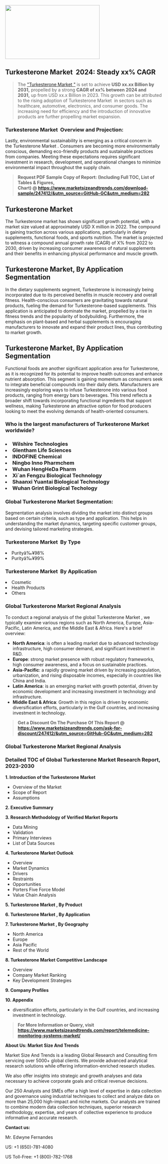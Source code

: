 <p><img class="alignnone size-medium wp-image-20088" src="https://ffe5etoiles.com/wp-content/uploads/2024/12/MST1-300x171.png" alt="" width="300" height="171" /></p><h2 id="ember46" class="ember-view reader-text-block__heading-2">Turkesterone Market &nbsp;2024: Steady&nbsp;xx% CAGR</h2><blockquote id="ember47" class="ember-view reader-text-block__blockquote">The&nbsp;<a class="app-aware-link " href="https://www.marketsizeandtrends.com/download-sample/247412/&utm_source=GitHub-GC&utm_medium=282" target="_blank" data-test-app-aware-link="">"Turkesterone Market "</a>&nbsp;is set to achieve&nbsp;<strong>USD&nbsp;xx.xx&nbsp;Billion by 2031,</strong>&nbsp;propelled by a strong&nbsp;<strong>CAGR of&nbsp;xx% between 2024 and 2031,</strong>&nbsp;up from USD xx.x Billion in 2023. This growth can be attributed to the rising adoption of&nbsp;Turkesterone Market &nbsp;in sectors such as healthcare, automotive, electronics, and consumer goods. The increasing need for efficiency and the introduction of innovative products are further propelling market expansion.</blockquote><h3 id="ember48" class="ember-view reader-text-block__heading-3">Turkesterone Market &nbsp;Overview and Projection:</h3><p id="ember49" class="ember-view reader-text-block__paragraph">Lastly, environmental sustainability is emerging as a critical concern in the&nbsp;Turkesterone Market . Consumers are becoming more environmentally conscious, demanding eco-friendly products and sustainable practices from companies. Meeting these expectations requires significant investment in research, development, and operational changes to minimize environmental impact throughout the supply chain.</p><blockquote id="ember50" class="ember-view reader-text-block__blockquote"><strong>Request PDF Sample Copy of Report: (Including Full TOC, List of Tables &amp; Figures, Chart)&nbsp;@&nbsp;<strong><a href="https://www.marketsizeandtrends.com/download-sample/247412/&utm_source=GitHub-GC&utm_medium=282" target="_blank">https://www.marketsizeandtrends.com/download-sample/247412/&utm_source=GitHub-GC&utm_medium=282</a></strong></strong></blockquote><h3 class=""> <h2>Turkesterone Market</h2><p>The Turkesterone market has shown significant growth potential, with a market size valued at approximately USD X million in 2022. The compound is gaining traction across various applications, particularly in dietary supplements, functional foods, and sports nutrition. The market is projected to witness a compound annual growth rate (CAGR) of X% from 2022 to 2030, driven by increasing consumer awareness of natural supplements and their benefits in enhancing physical performance and muscle growth.</p><h2>Turkesterone Market, By Application Segmentation</h2><p>In the dietary supplements segment, Turkesterone is increasingly being incorporated due to its perceived benefits in muscle recovery and overall fitness. Health-conscious consumers are gravitating towards natural products, fueling the demand for Turkesterone-based supplements. This application is anticipated to dominate the market, propelled by a rise in fitness trends and the popularity of bodybuilding. Furthermore, the emphasis on plant-based and herbal supplements is encouraging manufacturers to innovate and expand their product lines, thus contributing to market growth.</p><h2>Turkesterone Market, By Application Segmentation</h2><p>Functional foods are another significant application area for Turkesterone, as it is recognized for its potential to improve health outcomes and enhance nutrient absorption. This segment is gaining momentum as consumers seek to integrate beneficial compounds into their daily diets. Manufacturers are increasingly exploring ways to infuse Turkesterone into various food products, ranging from energy bars to beverages. This trend reflects a broader shift towards incorporating functional ingredients that support wellness, making Turkesterone an attractive option for food producers looking to meet the evolving demands of health-oriented consumers.</p></h3><h3 id="" class="">Who is the largest manufacturers of&nbsp;Turkesterone Market worldwide?</h3><h3 class=""></Li><Li>Wilshire Technologies</Li><Li> Glentham Life Sciences</Li><Li> INDOFINE Chemical</Li><Li> Ningbo Inno Pharmchem</Li><Li> Wuhan HengHeDa Pharm</Li><Li> Xi`an Fengzu Biological Technology</Li><Li> Shaanxi Yuantai Biological Technology</Li><Li> Wuhan Grint Biological Techology</h3><h3 id="ember53" class="ember-view reader-text-block__heading-3">Global&nbsp;Turkesterone Market Segmentation:</h3><p id="ember54" class="ember-view reader-text-block__paragraph">Segmentation analysis involves dividing the market into distinct groups based on certain criteria, such as type and application. This helps in understanding the market dynamics, targeting specific customer groups, and devising tailored marketing strategies.</p><h3 id="" class="">Turkesterone Market &nbsp;By Type</h3><p></Li><Li>Purityâ‰¥98%</Li><Li> Purityâ‰¥99%</p><h3 id="" class="">Turkesterone Market &nbsp;By Application</h3><p class=""></Li><Li>Cosmetic</Li><Li> Health Products</Li><Li> Others</p><h3 id="ember62" class="ember-view reader-text-block__heading-3">Global Turkesterone Market Regional Analysis</h3><p id="ember63" class="ember-view reader-text-block__paragraph">To conduct a regional analysis of the global Turkesterone Market , we typically examine various regions such as North America, Europe, Asia-Pacific, Latin America, and the Middle East &amp; Africa. Here's a brief overview:</p><ul><li><strong>North America</strong>: is often a leading market due to advanced technology infrastructure, high consumer demand, and significant investment in R&amp;D.</li><li><strong>Europe</strong>: strong market presence with robust regulatory frameworks, high consumer awareness, and a focus on sustainable practices.</li><li><strong>Asia-Pacific</strong>: a rapidly growing market driven by increasing population, urbanization, and rising disposable incomes, especially in countries like China and India.</li><li><strong>Latin America</strong>: is an emerging market with growth potential, driven by economic development and increasing investment in technology and infrastructure.</li><li><strong>Middle East &amp; Africa</strong>: Growth in this region is driven by economic diversification efforts, particularly in the Gulf countries, and increasing investment in technology.</li></ul><blockquote id="ember61" class="ember-view reader-text-block__blockquote"><strong>Get a Discount On The Purchase Of This Report @ <strong><a href="https://html-cleaner.com/" target="">https://www.marketsizeandtrends.com/ask-for-discount/247412/&utm_source=GitHub-GC&utm_medium=282</a></strong></strong></blockquote><h3 id="ember62" class="ember-view reader-text-block__heading-3">Global Turkesterone Market Regional Analysis</h3><h3 id="" class="">Detailed TOC of Global Turkesterone Market Research Report, 2023-2030</h3><p id="" class=""><strong>1. Introduction of the Turkesterone Market </strong></p><ul><li>Overview of the Market</li><li>Scope of Report</li><li>Assumptions</li></ul><p id="" class=""><strong>2. Executive Summary</strong></p><p id="" class=""><strong>3. Research Methodology of Verified Market Reports</strong></p><ul><li>Data Mining</li><li>Validation</li><li>Primary Interviews</li><li>List of Data Sources</li></ul><p id="" class=""><strong>4. Turkesterone Market Outlook</strong></p><ul><li>Overview</li><li>Market Dynamics</li><li>Drivers</li><li>Restraints</li><li>Opportunities</li><li>Porters Five Force Model</li><li>Value Chain Analysis</li></ul><p id="" class=""><strong>5. Turkesterone Market , By Product</strong></p><p id="" class=""><strong>6. Turkesterone Market , By Application</strong></p><p id="" class=""><strong>7. Turkesterone Market , By Geography</strong></p><ul><li>North America</li><li>Europe</li><li>Asia Pacific</li><li>Rest of the World</li></ul><p id="" class=""><strong>8. Turkesterone Market Competitive Landscape</strong></p><ul><li>Overview</li><li>Company Market Ranking</li><li>Key Development Strategies</li></ul><p id="" class=""><strong>9. Company Profiles</strong></p><p id="" class=""><strong>10. Appendix</strong></p><ul><li>diversification efforts, particularly in the Gulf countries, and increasing investment in technology.</li></ul><blockquote id="ember65" class="ember-view reader-text-block__blockquote"><strong>For More Information or Query, visit <strong><strong><a href="https://html-cleaner.com/" target="">https://www.marketsizeandtrends.com/report/telemedicine-monitoring-systems-market/</a></strong></strong></strong></blockquote><p id="" class=""><strong>About Us: Market Size And Trends</strong></p><p id="" class="">Market Size And Trends is a leading Global Research and Consulting firm servicing over 5000+ global clients. We provide advanced analytical research solutions while offering information-enriched research studies.</p><p id="" class="">We also offer insights into strategic and growth analyses and data necessary to achieve corporate goals and critical revenue decisions.</p><p id="" class="">Our 250 Analysts and SMEs offer a high level of expertise in data collection and governance using industrial techniques to collect and analyze data on more than 25,000 high-impact and niche markets. Our analysts are trained to combine modern data collection techniques, superior research methodology, expertise, and years of collective experience to produce informative and accurate research.</p><p id="" class=""><strong>Contact us:</strong></p><p id="" class="">Mr. Edwyne Fernandes</p><p id="" class="">US: +1 (650)-781-4080</p><p id="" class="">US Toll-Free: +1 (800)-782-1768</p>
